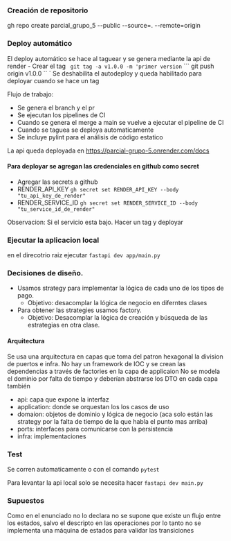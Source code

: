 ### Creación de repositorio

 gh repo create parcial_grupo_5 --public --source=. --remote=origin

### Deploy automático
El deploy automático se hace al taguear y se genera mediante la api de render
    - Crear el tag
 ``` git tag -a v1.0.0 -m 'primer version```
 ``` git push origin v1.0.0 ``
 `
Se deshabilita el autodeploy y queda habilitado para deployar cuando se hace un tag

Flujo de trabajo: 
- Se genera el branch y el pr
- Se ejecutan los pipelines de CI
- Cuando se genera el merge a main se vuelve a ejecutar el pipeline de CI
- Cuando se taguea se deploya automaticamente
- Se incluye pylint para el análisis de código estatico

La api queda deployada en https://parcial-grupo-5.onrender.com/docs



#### Para deployar se agregan las credenciales en github como secret

- Agregar las secrets a github 
 - RENDER_API_KEY ``` gh secret set RENDER_API_KEY --body "tu_api_key_de_render" ```
 - RENDER_SERVICE_ID ``` gh secret set RENDER_SERVICE_ID --body "tu_service_id_de_render" ```

Observacion: Si el servicio esta bajo. Hacer un tag y deployar
### Ejecutar la aplicacion local
 en el direcotrio raiz ejecutar ```fastapi dev app/main.py```

### Decisiones de diseño. 
- Usamos strategy para implementar la lógica de cada uno de los tipos de pago.
    - Objetivo: desacomplar la lógica de negocio en diferntes clases
- Para obtener las strategies usamos factory.
  - Objetivo: Desacomplar la lógica de creación y búsqueda de las estrategias en otra clase. 

#### Arquitectura
Se usa una arquitectura en capas que toma del patron hexagonal la division de puertos e infra. 
No hay un framework de IOC y se crean las dependencias a través de factories en la capa de applicaion
No se modela el dominio por falta de tiempo y deberían abstrarse los DTO en cada capa también
- api: capa que expone la interfaz
- application: donde se orquestan los los casos de uso
- domaion: objetos de dominio y lógica de negocio (aca solo están las strategy por la falta de tiempo de la que habla el punto mas arriba)
- ports: interfaces para comunicarse con la persistencia
- infra: implementaciones


 ### Test
 Se corren automaticamente o con el comando ``` pytest ```

 Para levantar la api local solo se necesita hacer ``` fastapi dev main.py ```


### Supuestos
Como en el enunciado no lo declara no se supone que existe un flujo entre los estados, salvo el descripto en las operaciones
por lo tanto no se implementa una máquina de estados para validar las transiciones